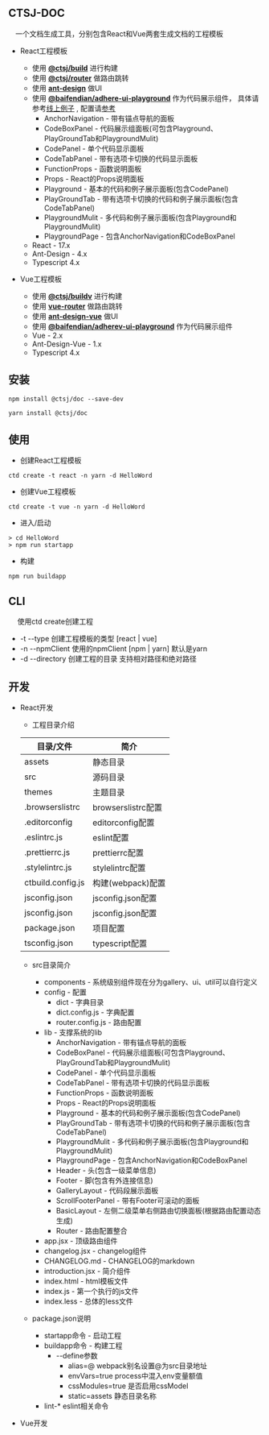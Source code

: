 ## CTSJ-DOC
&ensp;&ensp;一个文档生成工具，分别包含React和Vue两套生成文档的工程模板

* React工程模板  
  * 使用 **[@ctsj/build](https://www.npmjs.com/package/@ctsj/build)** 进行构建
  * 使用 **[@ctsj/router](https://www.npmjs.com/package/@ctsj/router)** 做路由跳转
  * 使用 **[ant-design](https://ant.design/)** 做UI
  * 使用 **[@baifendian/adhere-ui-playground](https://www.npmjs.com/package/@baifendian/adhere-ui-playground)** 作为代码展示组件，
  具体请参考[线上例子](http://49.232.163.126:8083/adhere/component/ui/demo) , 配置请[参考](http://49.232.163.126:8083/adhere/component/ui/playground)
    * AnchorNavigation - 带有锚点导航的面板
    * CodeBoxPanel - 代码展示组面板(可包含Playground、PlayGroundTab和PlaygroundMulit)
    * CodePanel - 单个代码显示面板
    * CodeTabPanel - 带有选项卡切换的代码显示面板
    * FunctionProps - 函数说明面板
    * Props - React的Props说明面板
    * Playground - 基本的代码和例子展示面板(包含CodePanel)
    * PlayGroundTab - 带有选项卡切换的代码和例子展示面板(包含CodeTabPanel)
    * PlaygroundMulit - 多代码和例子展示面板(包含Playground和PlaygroundMulit)
    * PlaygroundPage - 包含AnchorNavigation和CodeBoxPanel
  * React - 17.x
  * Ant-Design - 4.x
  * Typescript 4.x
 
* Vue工程模板
  * 使用 **[@ctsj/buildv](https://www.npmjs.com/package/@ctsj/buildv)** 进行构建
  * 使用 **[vue-router](https://router.vuejs.org/zh/)** 做路由跳转
  * 使用 **[ant-design-vue](https://www.antdv.com/docs/vue/introduce-cn/)** 做UI
  * 使用 **[@baifendian/adherev-ui-playground](https://www.npmjs.com/package/@baifendian/adherev-ui-playground)** 作为代码展示组件
  * Vue - 2.x
  * Ant-Design-Vue - 1.x
  * Typescript 4.x
     
## 安装
```
npm install @ctsj/doc --save-dev
```
```
yarn install @ctsj/doc
```

## 使用
* 创建React工程模板
```
ctd create -t react -n yarn -d HelloWord
```

* 创建Vue工程模板
```
ctd create -t vue -n yarn -d HelloWord
```

* 进入/启动
```
> cd HelloWord
> npm run startapp
```

* 构建
```
npm run buildapp
```

## CLI
&ensp;&ensp; 使用ctd create创建工程
* -t --type 创建工程模板的类型 [react | vue]
* -n --npmClient 使用的npmClient [npm | yarn] 默认是yarn
* -d --directory 创建工程的目录 支持相对路径和绝对路径
  
## 开发
 * React开发
   * 工程目录介绍  
   
   | 目录/文件     | 简介 |
   | ----------- | ----------- |
   | assets      | 静态目录 |
   | src   | 源码目录 |
   | themes   | 主题目录 |
   | .browserslistrc | browserslistrc配置|
   | .editorconfig | editorconfig配置|
   | .eslintrc.js | eslint配置|
   | .prettierrc.js | prettierrc配置|
   | .stylelintrc.js | stylelintrc配置|
   | ctbuild.config.js | 构建(webpack)配置|
   | jsconfig.json | jsconfig.json配置|
   | jsconfig.json | jsconfig.json配置|
   | package.json | 项目配置|
   | tsconfig.json | typescript配置|
   
   * src目录简介
     * components - 系统级别组件现在分为gallery、ui、util可以自行定义
     * config - 配置
       * dict - 字典目录
       * dict.config.js - 字典配置
       * router.config.js - 路由配置
     * lib - 支撑系统的lib
       * AnchorNavigation - 带有锚点导航的面板
       * CodeBoxPanel - 代码展示组面板(可包含Playground、PlayGroundTab和PlaygroundMulit)
       * CodePanel - 单个代码显示面板
       * CodeTabPanel - 带有选项卡切换的代码显示面板
       * FunctionProps - 函数说明面板
       * Props - React的Props说明面板
       * Playground - 基本的代码和例子展示面板(包含CodePanel)
       * PlayGroundTab - 带有选项卡切换的代码和例子展示面板(包含CodeTabPanel)
       * PlaygroundMulit - 多代码和例子展示面板(包含Playground和PlaygroundMulit)
       * PlaygroundPage - 包含AnchorNavigation和CodeBoxPanel
       * Header - 头(包含一级菜单信息)
       * Footer - 脚(包含有外连接信息)
       * GalleryLayout - 代码段展示面板
       * ScrollFooterPanel - 带有Footer可滚动的面板
       * BasicLayout - 左侧二级菜单右侧路由切换面板(根据路由配置动态生成)
       * Router - 路由配置整合
     * app.jsx - 顶级路由组件
     * changelog.jsx - changelog组件
     * CHANGELOG.md - CHANGELOG的markdown
     * introduction.jsx - 简介组件
     * index.html - html模板文件
     * index.js - 第一个执行的js文件
     * index.less - 总体的less文件
   
   * package.json说明
     * startapp命令 - 启动工程
     * buildapp命令 - 构建工程
       * --define参数
         * alias=@ webpack别名设置@为src目录地址
         * envVars=true process中混入env变量额值
         * cssModules=true 是否启用cssModel
         * static=assets 静态目录名称
     * lint-* eslint相关命令
         
 * Vue开发


